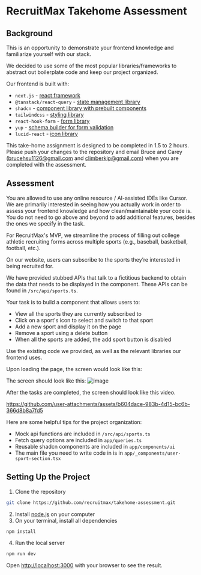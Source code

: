 # RecruitMax Takehome Assessment

## Background

This is an opportunity to demonstrate your frontend knowledge and familiarize yourself with our stack.

We decided to use some of the most popular libraries/frameworks to abstract out boilerplate code and keep our project organized.

Our frontend is built with:
- `next.js` - [react framework](https://nextjs.org/)
- `@tanstack/react-query` - [state management library](https://www.npmjs.com/package/@tanstack/react-query)
- `shadcn` - [component library with prebuilt components](https://ui.shadcn.com/)
- `tailwindcss` - [styling library](https://tailwindcss.com/)
- `react-hook-form` - [form library](https://www.npmjs.com/package/react-hook-form)
- `yup` - [schema builder for form validation](https://www.npmjs.com/package/yup)
- `lucid-react` - [icon library](https://lucide.dev/icons/)

This take-home assignment is designed to be completed in 1.5 to 2 hours. Please push your changes to the repository and email Bruce and Carey (brucehsu1126@gmail.com and climberkip@gmail.com) when you are completed with the assessment.

## Assessment

You are allowed to use any online resource / AI-assisted IDEs like Cursor. We are primarily interested in seeing how you actually work in order to assess your frontend knowledge and how clean/maintainable your code is. You do not need to go above and beyond to add additional features, besides the ones we specify in the task.

For RecruitMax's MVP, we streamline the process of filling out college athletic recruiting forms across multiple sports (e.g., baseball, basketball, football, etc.).

On our website, users can subscribe to the sports they’re interested in being recruited for.

We have provided stubbed APIs that talk to a fictitious backend to obtain the data that needs to be displayed in the component. These APIs can be found in `/src/api/sports.ts`.

Your task is to build a component that allows users to:
- View all the sports they are currently subscribed to
- Click on a sport's icon to select and switch to that sport
- Add a new sport and display it on the page
- Remove a sport using a delete button
- When all the sports are added, the add sport button is disabled

Use the existing code we provided, as well as the relevant libraries our frontend uses.

Upon loading the page, the screen would look like this:

The screen should look like this:
![image](https://github.com/user-attachments/assets/fe4e1403-845e-4c98-8b22-cf9611e89b9b)


After the tasks are completed, the screen should look like this video.

https://github.com/user-attachments/assets/b604dace-983b-4d15-bc6b-366d8b8a7fd5

Here are some helpful tips for the project organization:
- Mock api functions are included in `/src/api/sports.ts`
- Fetch query options are included in `app/queries.ts`
- Reusable shadcn components are included in `app/components/ui`
- The main file you need to write code in is in `app/_components/user-sport-section.tsx`

## Setting Up the Project
1. Clone the repository
```bash
git clone https://github.com/recruitmax/takehome-assessment.git
```
2. Install [node.js](https://nodejs.org/en) on your computer
3. On your terminal, install all dependencies
```bash
npm install
```
4. Run the local server
```bash
npm run dev
```

Open [http://localhost:3000](http://localhost:3000) with your browser to see the result.
